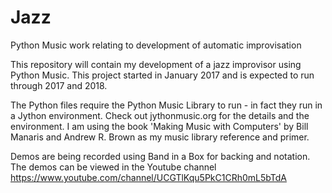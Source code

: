# Jazz
Python Music work relating to development of automatic improvisation

This repository will contain my development of a jazz improvisor using Python Music. This project started in January 2017 and is expected to run through 2017 and 2018.

The Python files require the Python Music Library to run - in fact they run in a Jython environment. Check out jythonmusic.org for the details and the environment. I am using the book 'Making Music with Computers' by Bill Manaris and Andrew R. Brown as my music library reference and primer.

Demos are being recorded using Band in a Box for backing and notation. The demos can be viewed in the Youtube channel https://www.youtube.com/channel/UCGTlKqu5PkC1CRh0mL5bTdA
